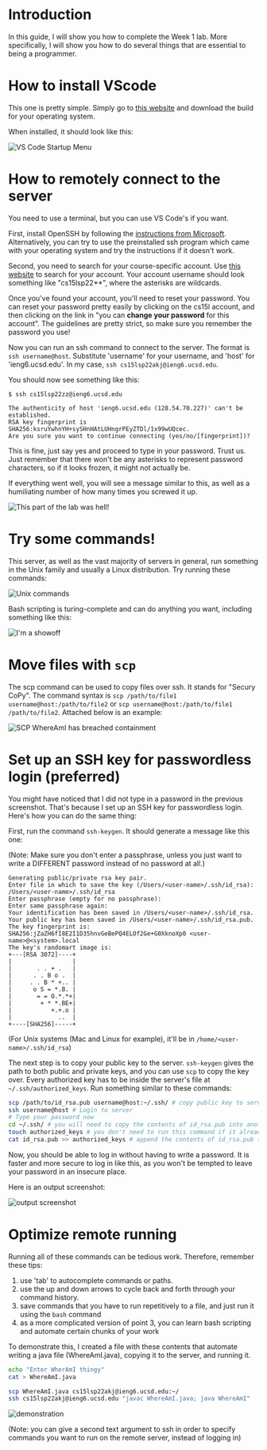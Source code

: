 # Introduction

In this guide, I will show you how to complete the Week 1 lab. 
More specifically, I will show you how to do several things that are essential to being a programmer.

# How to install VScode

This one is pretty simple. Simply go to [this website](https://code.visualstudio.com/) and download the build for your operating system.

When installed, it should look like this:

![VS Code Startup Menu](VSCodeMenu.png)

# How to remotely connect to the server

You need to use a terminal, but you can use VS Code's if you want.

First, install OpenSSH by following the [instructions from Microsoft](https://docs.microsoft.com/en-us/windows-server/administration/openssh/openssh_install_firstuse). Alternatively, you can try to use the preinstalled ssh program which came with your operating system and try the instructions if it doesn't work.

Second, you need to search for your course-specific account. Use [this website](https://sdacs.ucsd.edu/~icc/index.php) to search for your account. Your account username should look something like "cs15lsp22**", where the asterisks are wildcards.

Once you've found your account, you'll need to reset your password. You can reset your password pretty easily by clicking on the cs15l account, and then clicking on the link in "you can __change your password__ for this account". The guidelines are pretty strict, so make sure you remember the password you use!

Now you can run an ssh command to connect to the server. The format is `ssh username@host`. Substitute 'username' for your username, and 'host' for 'ieng6.ucsd.edu'. In my case, `ssh cs15lsp22akj@ieng6.ucsd.edu`.

You should now see something like this:

```
$ ssh cs15lsp22zz@ieng6.ucsd.edu

The authenticity of host 'ieng6.ucsd.edu (128.54.70.227)' can't be established.
RSA key fingerprint is SHA256:ksruYwhnYH+sySHnHAtLUHngrPEyZTDl/1x99wUQcec.
Are you sure you want to continue connecting (yes/no/[fingerprint])?
```

This is fine, just say yes and proceed to type in your password. Trust us. Just remember that there won't be any asterisks to represent password characters, so if it looks frozen, it might not actually be.

If everything went well, you will see a message similar to this, as well as a humiliating number of how many times you screwed it up.

![This part of the lab was hell!](44FailedAttempts.png)

# Try some commands!

This server, as well as the vast majority of servers in general, run something in the Unix family and usually a Linux distribution.
Try running these commands:

![Unix commands](Unix_command_cheatsheet.jpg)

Bash scripting is turing-complete and can do anything you want, including something like this:

![I'm a showoff](Versatile.png)

# Move files with `scp`

The scp command can be used to copy files over ssh. It stands for "Secury CoPy". The command syntax is `scp /path/to/file1 username@host:/path/to/file2` or `scp username@host:/path/to/file1 /path/to/file2`. Attached below is an example:

![SCP WhereAmI has breached containment](SCP_Demonstration.PNG)

# Set up an SSH key for passwordless login (preferred)

You might have noticed that I did not type in a password in the previous screenshot. That's because I set up an SSH key for passwordless login. Here's how you can do the same thing:

First, run the command `ssh-keygen`. It should generate a message like this one:

(Note: Make sure you don't enter a passphrase, unless you just want to write a DIFFERENT password instead of no password at all.)

```
Generating public/private rsa key pair.
Enter file in which to save the key (/Users/<user-name>/.ssh/id_rsa): /Users/<user-name>/.ssh/id_rsa
Enter passphrase (empty for no passphrase): 
Enter same passphrase again: 
Your identification has been saved in /Users/<user-name>/.ssh/id_rsa.
Your public key has been saved in /Users/<user-name>/.ssh/id_rsa.pub.
The key fingerprint is:
SHA256:jZaZH6fI8E2I1D35hnvGeBePQ4ELOf2Ge+G0XknoXp0 <user-name>@<system>.local
The key's randomart image is:
+---[RSA 3072]----+
|                 |
|       . . + .   |
|      . . B o .  |
|     . . B * +.. |
|      o S = *.B. |
|       = = O.*.*+|
|        + * *.BE+|
|           +.+.o |
|             ..  |
+----[SHA256]-----+
```

(For Unix systems (Mac and Linux for example), it'll be in `/home/<user-name>/.ssh/id_rsa`)

The next step is to copy your public key to the server. `ssh-keygen` gives the path to both public and private keys, and you can use `scp` to copy the key over. Every authorized key has to be inside the server's file at `~/.ssh/authorized_keys`. Run something similar to these commands:

```bash
scp /path/to/id_rsa.pub username@host:~/.ssh/ # copy public key to server
ssh username@host # Login to server
# Type your password now
cd ~/.ssh/ # you will need to copy the contents of id_rsa.pub into another file
touch authorized_keys # you don't need to run this command if it already exists
cat id_rsa.pub >> authorized_keys # append the contents of id_rsa.pub to authorized_keys
```

Now, you should be able to log in without having to write a password. It is faster and more secure to log in like this, as you won't be tempted to leave your password in an insecure place.

Here is an output screenshot:

![output screenshot](OutputScreenshot.PNG)

# Optimize remote running

Running all of these commands can be tedious work. Therefore, remember these tips:

1. use 'tab' to autocomplete commands or paths.
2. use the up and down arrows to cycle back and forth through your command history.
3. save commands that you have to run repetitively to a file, and just run it using the `bash` command
4. as a more complicated version of point 3, you can learn bash scripting and automate certain chunks of your work

To demonstrate this, I created a file with these contents that automate writing a java file (WhereAmI.java), copying it to the server, and running it.

```bash
echo "Enter WherAmI thingy"
cat > WhereAmI.java

scp WhereAmI.java cs15lsp22akj@ieng6.ucsd.edu:~/
ssh cs15lsp22akj@ieng6.ucsd.edu "javac WhereAmI.java; java WhereAmI"
```

![demonstration](FileDemonstration.PNG)

(Note: you can give a second text argument to ssh in order to specify commands you want to run on the remote server, instead of logging in)
